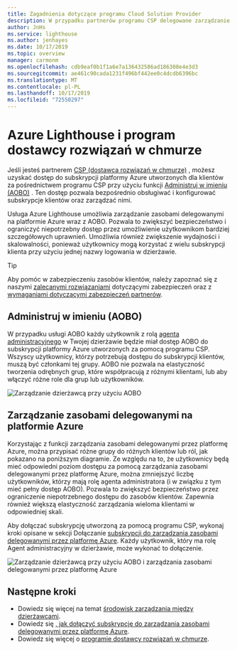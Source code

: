 ```yaml
---
title: Zagadnienia dotyczące programu Cloud Solution Provider
description: W przypadku partnerów programu CSP delegowane zarządzanie zasobami systemu Azure pomaga zwiększyć bezpieczeństwo i kontrolę dzięki włączeniu szczegółowych uprawnień.
author: JnHs
ms.service: lighthouse
ms.author: jenhayes
ms.date: 10/17/2019
ms.topic: overview
manager: carmonm
ms.openlocfilehash: cdb9eaf0b1f1a6e7a136432586ad186308e4e3d3
ms.sourcegitcommit: ae461c90cada1231f496bf442ee0c4dcdb6396bc
ms.translationtype: MT
ms.contentlocale: pl-PL
ms.lasthandoff: 10/17/2019
ms.locfileid: "72550297"
---
```

# <a name="azure-lighthouse-and-the-cloud-solution-provider-program"></a>Azure Lighthouse i program dostawcy rozwiązań w chmurze

Jeśli jesteś partnerem [CSP (dostawca rozwiązań w chmurze)](https://docs.microsoft.com/partner-center/csp-overview) , możesz uzyskać dostęp do subskrypcji platformy Azure utworzonych dla klientów za pośrednictwem programu CSP przy użyciu funkcji [Administruj w imieniu (AOBO)](https://channel9.msdn.com/Series/cspdev/Module-11-Admin-On-Behalf-Of-AOBO) . Ten dostęp pozwala bezpośrednio obsługiwać i konfigurować subskrypcje klientów oraz zarządzać nimi.

Usługa Azure Lighthouse umożliwia zarządzanie zasobami delegowanymi na platformie Azure wraz z AOBO. Pozwala to zwiększyć bezpieczeństwo i ograniczyć niepotrzebny dostęp przez umożliwienie użytkownikom bardziej szczegółowych uprawnień. Umożliwia również zwiększenie wydajności i skalowalności, ponieważ użytkownicy mogą korzystać z wielu subskrypcji klienta przy użyciu jednej nazwy logowania w dzierżawie.

> [!TIP]
> Aby pomóc w zabezpieczeniu zasobów klientów, należy zapoznać się z naszymi [zalecanymi rozwiązaniami](recommended-security-practices.md) dotyczącymi zabezpieczeń oraz z [wymaganiami dotyczącymi zabezpieczeń partnerów](https://docs.microsoft.com/partner-center/partner-security-requirements).

## <a name="administer-on-behalf-of-aobo"></a>Administruj w imieniu (AOBO)

W przypadku usługi AOBO każdy użytkownik z rolą [agenta administracyjnego](https://docs.microsoft.com/partner-center/permissions-overview#manage-commercial-transactions-in-partner-center-azure-ad-and-csp-roles) w Twojej dzierżawie będzie miał dostęp AOBO do subskrypcji platformy Azure utworzonych za pomocą programu CSP. Wszyscy użytkownicy, którzy potrzebują dostępu do subskrypcji klientów, muszą być członkami tej grupy. AOBO nie pozwala na elastyczność tworzenia odrębnych grup, które współpracują z różnymi klientami, lub aby włączyć różne role dla grup lub użytkowników.

![Zarządzanie dzierżawcą przy użyciu AOBO](../media/csp-1.jpg)

## <a name="azure-delegated-resource-management"></a>Zarządzanie zasobami delegowanymi na platformie Azure

Korzystając z funkcji zarządzania zasobami delegowanymi przez platformę Azure, można przypisać różne grupy do różnych klientów lub ról, jak pokazano na poniższym diagramie. Ze względu na to, że użytkownicy będą mieć odpowiedni poziom dostępu za pomocą zarządzania zasobami delegowanymi przez platformę Azure, można zmniejszyć liczbę użytkowników, którzy mają rolę agenta administratora (i w związku z tym mieć pełny dostęp AOBO). Pozwala to zwiększyć bezpieczeństwo przez ograniczenie niepotrzebnego dostępu do zasobów klientów. Zapewnia również większą elastyczność zarządzania wieloma klientami w odpowiedniej skali.

Aby dołączać subskrypcję utworzoną za pomocą programu CSP, wykonaj kroki opisane w sekcji Dołączanie [subskrypcji do zarządzania zasobami delegowanymi przez platformę Azure](../how-to/onboard-customer.md). Każdy użytkownik, który ma rolę Agent administracyjny w dzierżawie, może wykonać to dołączenie.

![Zarządzanie dzierżawcą przy użyciu AOBO i zarządzania zasobami delegowanymi przez platformę Azure](../media/csp-2.jpg)

## <a name="next-steps"></a>Następne kroki

- Dowiedz się więcej na temat [środowisk zarządzania między dzierżawcami](cross-tenant-management-experience.md).
- Dowiedz się [, jak dołączyć subskrypcję do zarządzania zasobami delegowanymi przez platformę Azure](../how-to/onboard-customer.md).
- Dowiedz się więcej o [programie dostawcy rozwiązań w chmurze](https://docs.microsoft.com/partner-center/csp-overview).
